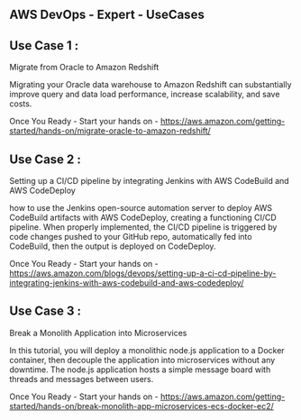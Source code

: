 ## AWS DevOps - Expert - UseCases



## Use Case 1 :

Migrate from Oracle to Amazon Redshift

Migrating your Oracle data warehouse to Amazon Redshift can substantially improve query and data load performance, increase scalability, and save costs. 

Once You Ready - Start your hands on - https://aws.amazon.com/getting-started/hands-on/migrate-oracle-to-amazon-redshift/


## Use Case 2 :

Setting up a CI/CD pipeline by integrating Jenkins with AWS CodeBuild and AWS CodeDeploy

how to use the Jenkins open-source automation server to deploy AWS CodeBuild artifacts with AWS CodeDeploy, creating a functioning CI/CD pipeline. When properly implemented, the CI/CD pipeline is triggered by code changes pushed to your GitHub repo, automatically fed into CodeBuild, then the output is deployed on CodeDeploy.

Once You Ready - Start your hands on - https://aws.amazon.com/blogs/devops/setting-up-a-ci-cd-pipeline-by-integrating-jenkins-with-aws-codebuild-and-aws-codedeploy/


## Use Case 3 :

Break a Monolith Application into Microservices

In this tutorial, you will deploy a monolithic node.js application to a Docker container, then decouple the application into microservices without any downtime. The node.js application hosts a simple message board with threads and messages between users.

Once You Ready - Start your hands on - https://aws.amazon.com/getting-started/hands-on/break-monolith-app-microservices-ecs-docker-ec2/



